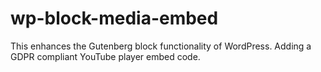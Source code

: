 # wp-block-media-embed
This enhances the Gutenberg block functionality of WordPress. Adding a GDPR compliant YouTube player embed code.
